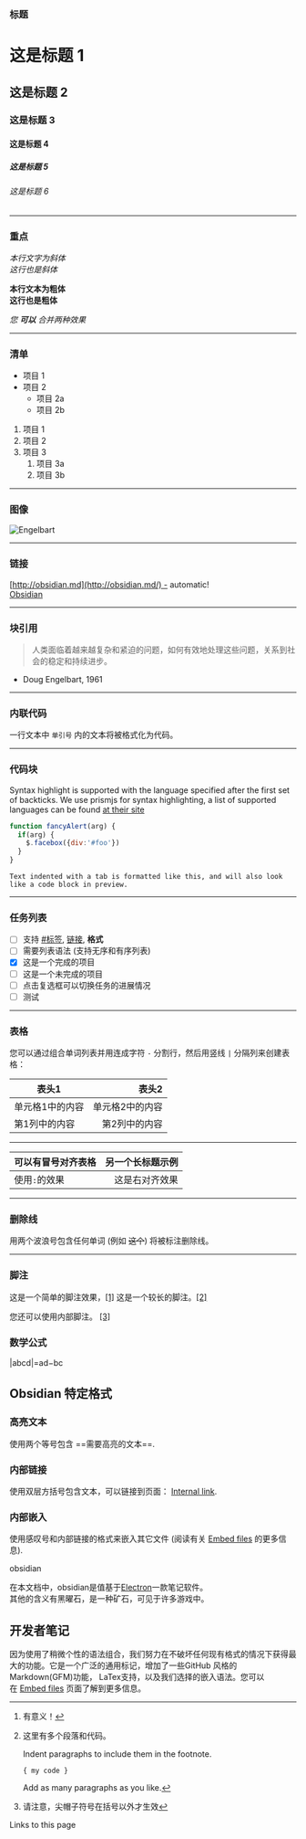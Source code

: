### 标题 

# 这是标题 1 

## 这是标题 2 

### 这是标题 3 

#### 这是标题 4 

##### 这是标题 5 

###### 这是标题 6 

---

### 重点 

_本行文字为斜体_  
_这行也是斜体_

**本行文本为粗体**  
**这行也是粗体**

_您 **可以** 合并两种效果_

---

### 清单 

- 项目 1
- 项目 2
    - 项目 2a
    - 项目 2b

1. 项目 1
2. 项目 2
3. 项目 3
    1. 项目 3a
    2. 项目 3b

---

### 图像 

![Engelbart](https://history-computer.com/ModernComputer/Basis/images/Engelbart.jpg)

---

### 链接 

[http://obsidian.md](http://obsidian.md/) - automatic!  
[Obsidian](http://obsidian.md/)

---

### 块引用 

> 人类面临着越来越复杂和紧迫的问题，如何有效地处理这些问题，关系到社会的稳定和持续进步。

- Doug Engelbart, 1961

---

### 内联代码 

一行文本中 `单引号` 内的文本将被格式化为代码。

---

### 代码块 

Syntax highlight is supported with the language specified after the first set of backticks. We use prismjs for syntax highlighting, a list of supported languages can be found [at their site](https://prismjs.com/#supported-languages)

```js
function fancyAlert(arg) {
  if(arg) {
    $.facebox({div:'#foo'})
  }
}
```

```
Text indented with a tab is formatted like this, and will also look like a code block in preview. 
```

---

### 任务列表 

- [ ] 支持 [#标签](https://publish.obsidian.md/#%E6%A0%87%E7%AD%BE), [链接](https://publish.obsidian.md/#), **格式**
- [ ] 需要列表语法 (支持无序和有序列表)
- [x] 这是一个完成的项目
- [ ] 这是一个未完成的项目
- [ ] 点击复选框可以切换任务的进展情况
- [ ] 测试 
---

### 表格 

您可以通过组合单词列表并用连成字符 `-` 分割行，然后用竖线 `|` 分隔列来创建表格：

| 表头1      |      表头2 |
| -------- | -------: |
| 单元格1中的内容 | 单元格2中的内容 |
| 第1列中的内容  |  第2列中的内容 |

---

|可以有冒号对齐表格|另一个长标题示例|
|:--|--:|
|使用`:`的效果|这是右对齐效果|

---

### 删除线 

用两个波浪号包含任何单词 (例如 ~~这个~~) 将被标注删除线。

---

### 脚注 

这是一个简单的脚注效果，[[1]](https://publish.obsidian.md/#fn-1-1c6a7318a8cfdc9b) 这是一个较长的脚注。[[2]](https://publish.obsidian.md/#fn-2-1c6a7318a8cfdc9b)

您还可以使用内部脚注。 [[3]](https://publish.obsidian.md/#fn-3-1c6a7318a8cfdc9b)

### 数学公式 

|abcd|=ad−bc

## Obsidian 特定格式 

### 高亮文本 

使用两个等号包含 ==需要高亮的文本==.

### 内部链接 

使用双层方括号包含文本，可以链接到页面： [Internal link](https://publish.obsidian.md/chinesehelp/Internal+link).

### 内部嵌入 

使用感叹号和内部链接的格式来嵌入其它文件 (阅读有关 [Embed files](https://publish.obsidian.md/chinesehelp/Embed+files) 的更多信息).

obsidian

在本文档中，obsidian是值基于[Electron](https://publish.obsidian.md/chinesehelp/01+2021%E6%96%B0%E6%95%99%E7%A8%8B/Electron)一款笔记软件。  
其他的含义有黑曜石，是一种矿石，可见于许多游戏中。

## 开发者笔记 

因为使用了稍微个性的语法组合，我们努力在不破坏任何现有格式的情况下获得最大的功能。它是一个广泛的通用标记，增加了一些GitHub 风格的Markdown(GFM)功能， LaTex支持，以及我们选择的嵌入语法。您可以在 [Embed files](https://publish.obsidian.md/chinesehelp/Embed+files) 页面了解到更多信息。

---

1. 有意义！[↩︎](https://publish.obsidian.md/#fnref-1-1c6a7318a8cfdc9b)
    
2. 这里有多个段落和代码。
    
    Indent paragraphs to include them in the footnote.
    
    `{ my code }`
    
    Add as many paragraphs as you like.[↩︎](https://publish.obsidian.md/#fnref-2-1c6a7318a8cfdc9b)
    
3. 请注意，尖帽子符号在括号以外才生效[↩︎](https://publish.obsidian.md/#fnref-3-1c6a7318a8cfdc9b)

Links to this page


